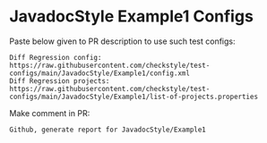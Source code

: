 # JavadocStyle Example1 Configs
Paste below given to PR description to use such test configs:
```
Diff Regression config: https://raw.githubusercontent.com/checkstyle/test-configs/main/JavadocStyle/Example1/config.xml
Diff Regression projects: https://raw.githubusercontent.com/checkstyle/test-configs/main/JavadocStyle/Example1/list-of-projects.properties
```
Make comment in PR:
```
Github, generate report for JavadocStyle/Example1
```
